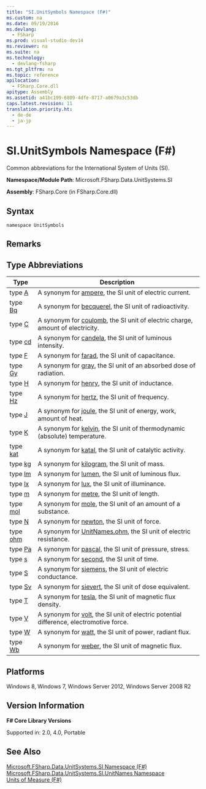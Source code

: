```yaml
---
title: "SI.UnitSymbols Namespace (F#)"
ms.custom: na
ms.date: 09/19/2016
ms.devlang: 
  - FSharp
ms.prod: visual-studio-dev14
ms.reviewer: na
ms.suite: na
ms.technology: 
  - devlang-fsharp
ms.tgt_pltfrm: na
ms.topic: reference
apilocation: 
  - FSharp.Core.dll
apitype: Assembly
ms.assetid: a41bc199-6809-4dfe-8717-a0679a3c53db
caps.latest.revision: 11
translation.priority.ht: 
  - de-de
  - ja-jp
---
```

# SI.UnitSymbols Namespace (F#)
Common abbreviations for the International System of Units (SI).  
  
 **Namespace/Module Path**: Microsoft.FSharp.Data.UnitSystems.SI  
  
 **Assembly**: FSharp.Core (in FSharp.Core.dll)  
  
## Syntax  
  
```  
namespace UnitSymbols  
```  
  
## Remarks  
  
## Type Abbreviations  
  
|Type|Description|  
|----------|-----------------|  
|type [A](../vs140/UnitSymbols.A-Type-Abbreviation--F#-.md)|A synonym for [ampere](../vs140/UnitNames.ampere-Measure--F#-.md), the SI unit of electric current.|  
|type [Bq](../vs140/UnitSymbols.Bq-Type-Abbreviation--F#-.md)|A synonym for [becquerel](../vs140/UnitNames.becquerel-Type-Abbreviation--F#-.md), the SI unit of radioactivity.|  
|type [C](../vs140/UnitSymbols.C-Type-Abbreviation--F#-.md)|A synonym for [coulomb](../vs140/UnitNames.coulomb-Type-Abbreviation--F#-.md), the SI unit of electric charge, amount of electricity.|  
|type [cd](../vs140/UnitSymbols.cd-Type-Abbreviation--F#-.md)|A synonym for [candela](../vs140/UnitNames.candela-Measure--F#-.md), the SI unit of luminous intensity.|  
|type [F](../vs140/UnitSymbols.F-Type-Abbreviation--F#-.md)|A synonym for [farad](../vs140/UnitNames.farad-Type-Abbreviation--F#-.md), the SI unit of capacitance.|  
|type [Gy](../vs140/UnitSymbols.Gy-Type-Abbreviation--F#-.md)|A synonym for [gray](../vs140/UnitNames.gray-Type-Abbreviation--F#-.md), the SI unit of an absorbed dose of radiation.|  
|type [H](../vs140/UnitSymbols.H-Type-Abbreviation--F#-.md)|A synonym for [henry](../vs140/UnitNames.henry-Type-Abbreviation--F#-.md), the SI unit of inductance.|  
|type [Hz](../vs140/UnitSymbols.Hz-Type-Abbreviation--F#-.md)|A synonym for [hertz](../vs140/UnitNames.hertz-Type-Abbreviation--F#-.md), the SI unit of frequency.|  
|type [J](../vs140/UnitSymbols.J-Type-Abbreviation--F#-.md)|A synonym for [joule](../vs140/UnitNames.joule-Type-Abbreviation--F#-.md), the SI unit of energy, work, amount of heat.|  
|type [K](../vs140/UnitSymbols.K-Type-Abbreviation--F#-.md)|A synonym for [kelvin](../vs140/UnitNames.kelvin-Measure--F#-.md), the SI unit of thermodynamic (absolute) temperature.|  
|type [kat](../vs140/UnitSymbols.kat-Type-Abbreviation--F#-.md)|A synonym for [katal](../vs140/UnitNames.katal-Type-Abbreviation--F#-.md), the SI unit of catalytic activity.|  
|type [kg](../vs140/UnitSymbols.kg-Type-Abbreviation--F#-.md)|A synonym for [kilogram](../vs140/UnitNames.kilogram-Measure--F#-.md), the SI unit of mass.|  
|type [lm](../vs140/UnitSymbols.lm-Type-Abbreviation--F#-.md)|A synonym for [lumen](../vs140/UnitNames.lumen-Type-Abbreviation--F#-.md), the SI unit of luminous flux.|  
|type [lx](../vs140/UnitSymbols.lx-Type-Abbreviation--F#-.md)|A synonym for [lux](../vs140/UnitNames.lux-Type-Abbreviation--F#-.md), the SI unit of illuminance.|  
|type [m](../vs140/UnitSymbols.m-Type-Abbreviation--F#-.md)|A synonym for [metre](../vs140/UnitNames.metre-Measure--F#-.md), the SI unit of length.|  
|type [mol](../vs140/UnitSymbols.mol-Type-Abbreviation--F#-.md)|A synonym for [mole](../vs140/UnitNames.mole-Measure--F#-.md), the SI unit of an amount of a substance.|  
|type [N](../vs140/UnitSymbols.N-Type-Abbreviation--F#-.md)|A synonym for [newton](../vs140/UnitNames.newton-Type-Abbreviation--F#-.md), the SI unit of force.|  
|type [ohm](../vs140/UnitSymbols.ohm-Type-Abbreviation--F#-.md)|A synonym for [UnitNames.ohm](../vs140/UnitNames.ohm-Type-Abbreviation--F#-.md), the SI unit of electric resistance.|  
|type [Pa](../vs140/UnitSymbols.Pa-Type-Abbreviation--F#-.md)|A synonym for [pascal](../vs140/UnitNames.pascal-Type-Abbreviation--F#-.md), the SI unit of pressure, stress.|  
|type [s](../vs140/UnitSymbols.s-Type-Abbreviation--F#-.md)|A synonym for [second](../vs140/UnitNames.second-Measure--F#-.md), the SI unit of time.|  
|type [S](../vs140/UnitSymbols.S-Type-Abbreviation.md)|A synonym for [siemens](../vs140/UnitNames.siemens-Type-Abbreviation--F#-.md), the SI unit of electric conductance.|  
|type [Sv](../vs140/UnitSymbols.Sv-Type-Abbreviation--F#-.md)|A synonym for [sievert](../vs140/UnitNames.sievert-Type-Abbreviation--F#-.md), the SI unit of dose equivalent.|  
|type [T](../vs140/UnitSymbols.T-Type-Abbreviation--F#-.md)|A synonym for [tesla](../vs140/UnitNames.tesla-Type-Abbreviation--F#-.md), the SI unit of magnetic flux density.|  
|type [V](../vs140/UnitSymbols.V-Type-Abbreviation--F#-.md)|A synonym for [volt](../vs140/UnitNames.volt-Type-Abbreviation--F#-.md), the SI unit of electric potential difference, electromotive force.|  
|type [W](../vs140/UnitSymbols.W-Type-Abbreviation--F#-.md)|A synonym for [watt](../vs140/UnitNames.watt-Type-Abbreviation--F#-.md), the SI unit of power, radiant flux.|  
|type [Wb](../vs140/UnitSymbols.Wb-Type-Abbreviation--F#-.md)|A synonym for [weber](../vs140/UnitNames.weber-Type-Abbreviation--F#-.md), the SI unit of magnetic flux.|  
  
## Platforms  
 Windows 8, Windows 7, Windows Server 2012, Windows Server 2008 R2  
  
## Version Information  
 **F# Core Library Versions**  
  
 Supported in: 2.0, 4.0, Portable  
  
## See Also  
 [Microsoft.FSharp.Data.UnitSystems.SI Namespace (F#)](../vs140/Microsoft.FSharp.Data.UnitSystems.SI-Namespace--F#-.md)   
 [Microsoft.FSharp.Data.UnitSystems.SI.UnitNames Namespace](../vs140/SI.UnitNames-Namespace--F#-.md)   
 [Units of Measure (F#)](../vs140/Units-of-Measure--F#-.md)